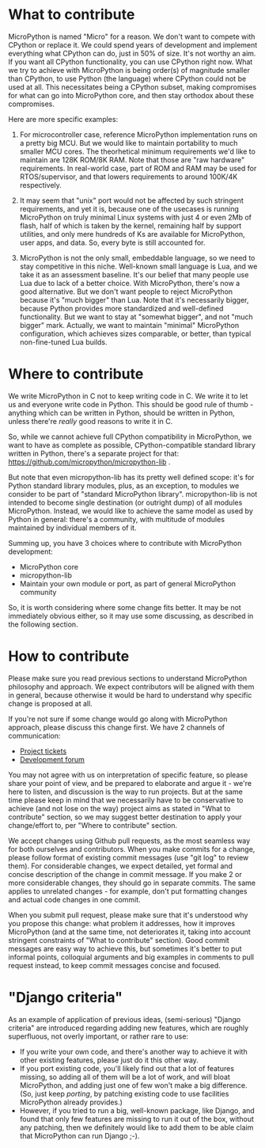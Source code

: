 # What to contribute

MicroPython is named "Micro" for a reason. We don't want to compete with CPython or replace it. We could spend years of development and implement everything what CPython can do, just in 50% of size. It's not worthy an aim. If you want all CPython functionality, you can use CPython right now. What we try to achieve with MicroPython is being order(s) of magnitude smaller than CPython, to use Python (the language) where CPython could not be used at all. This necessitates being a CPython subset, making compromises for what can go into MicroPython core, and then stay orthodox about these compromises.

Here are more specific examples:

1. For microcontroller case, reference MicroPython implementation runs on a pretty big MCU. But we would like to maintain portability to much smaller MCU cores. The theorhetical minimum requirements we'd like to maintain are 128K ROM/8K RAM. Note that those are "raw hardware" requirements. In real-world case, part of ROM and RAM may be used for RTOS/supervisor, and that lowers requirements to around 100K/4K respectively.

2. It may seem that "unix" port would not be affected by such stringent requirements, and yet it is, because one of the usecases is running MicroPython on truly minimal Linux systems with just 4 or even 2Mb of flash, half of which is taken by the kernel, remaining half by support utilities, and only mere hundreds of Ks are available for MicroPython, user apps, and data. So, every byte is still accounted for.

3. MicroPython is not the only small, embeddable language, so we need to stay competitive in this niche. Well-known small language is Lua, and we take it as an assessment baseline. It's our belief that many people use Lua due to lack of a better choice. With MicroPython, there's now a good alternative. But we don't want people to reject MicroPython because it's "much bigger" than Lua. Note that it's necessarily bigger, because Python provides more standardized and well-defined functionality. But we want to stay at "somewhat bigger", and not "much bigger" mark. Actually, we want to maintain "minimal" MicroPython configuration, which achieves sizes comparable, or better, than typical non-fine-tuned Lua builds. 

# Where to contribute

We write MicroPython in C not to keep writing code in C. We write it to let us and everyone write code in Python. This should be good rule of thumb - anything which can be written in Python, should be written in Python, unless there're *really* good reasons to write it in C. 

So, while we cannot achieve full CPython compatibility in MicroPython, we want to have as complete as possible, CPython-compatible standard library written in Python, there's a separate project for that: https://github.com/micropython/micropython-lib .

But note that even micropython-lib has its pretty well defined scope: it's for Python standard library modules, plus, as an exception, to modules we consider to be part of "standard MicroPython library". micropython-lib is not intended to become single destination (or outright dump) of all modules MicroPython. Instead, we would like to achieve the same model as used by Python in general: there's a community, with multitude of modules maintained by individual members of it.

Summing up, you have 3 choices where to contribute with MicroPython development:

* MicroPython core
* micropython-lib
* Maintain your own module or port, as part of general MicroPython community  

So, it is worth considering where some change fits better. It may be not immediately obvious either, so it may use some discussing, as described in the following section. 

# How to contribute

Please make sure you read previous sections to understand MicroPython philosophy and approach. We expect contributors will be aligned with them in general, because otherwise it would be hard to understand why specific change is proposed at all.

If you're not sure if some change would go along with MicroPython approach, please discuss this change first. We have 2 channels of communication:

* [Project tickets](https://github.com/micropython/micropython/issues)
* [Development forum](http://forum.micropython.org/viewforum.php?f=3)

You may not agree with us on interpretation of specific feature, so please share your point of view, and be prepared to elaborate and argue it - we're here to listen, and discussion is the way to run projects. But at the same time please keep in mind that we necessarily have to be conservative to achieve (and not lose on the way) project aims as stated in "What to contribute" section, so we may suggest better destination to apply your change/effort to, per "Where to contribute" section.

We accept changes using Github pull requests, as the most seamless way for both ourselves and contributors. When you make commits for a change, please follow format of existing commit messages (use "git log" to review them). For considerable changes, we expect detailed, yet formal and concise description of the change in commit message. If you make 2 or more considerable changes, they should go in separate commits. The same applies to unrelated changes - for example, don't put formatting changes and actual code changes in one commit. 

When you submit pull request, please make sure that it's understood why you propose this change: what problem it addresses, how it improves MicroPython (and at the same time, not deteriorates it, taking into account stringent constraints of "What to contribute" section). Good commit messages are easy way to achieve this, but sometimes it's better to put informal points, colloquial arguments and big examples in comments to pull request instead, to keep commit messages concise and focused.


# "Django criteria"

As an example of application of previous ideas, (semi-serious) "Django criteria" are introduced regarding adding new features, which are roughly superfluous, not overly important, or rather rare to use:

* If you write your own code, and there's another way to achieve it with other existing features, please just do it this other way.
* If you port existing code, you'll likely find out that a lot of features missing, so adding all of them will be a lot of work, and will bloat MicroPython, and adding just one of few won't make a big difference. (So, just keep *porting*, by patching existing code to use facilities MicroPython already provides.)
* However, if you tried to run a big, well-known package, like Django, and found that only few features are missing to run it out of the box, without any patching, then we definitely would like to add them to be able claim that MicroPython can run Django ;-).
